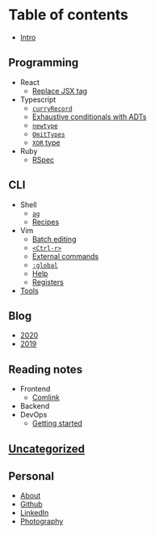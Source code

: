 # Table of contents

* [Intro](README.md)

## Programming

* React
  * [Replace JSX tag](programming/react/replace-jsx-tag.md)
* Typescript
  * [`curryRecord`](programming/typescript/curry-record.md)
  * [Exhaustive conditionals with ADTs](programming/typescript/exhaustive-conditionals-with-adts.md)
  * [`newtype`](programming/typescript/newtype.md)
  * [`OmitTypes`](programming/typescript/omit-types.md)
  * [`XOR` type](programming/typescript/xor-type.md)
* Ruby
  * [RSpec](programming/ruby/rspec.md)

## CLI

* Shell
  * [`ag`](cli/sh/ag.md)
  * [Recipes](cli/sh/recipes.md)
* Vim
  * [Batch editing](cli/vim/batch-editing.md)
  * [`<Ctrl-r>`](cli/vim/ctrl-r.md)
  * [External commands](cli/vim/external-commands.md)
  * [`:global`](cli/vim/global.md)
  * [Help](cli/vim/help.md)
  * [Registers](cli/vim/registers.md)
* [Tools](cli/tools.md)

## Blog

* [2020](blog/2020.md)
* [2019](blog/2019.md)

## Reading notes

* Frontend
  * [Comlink](reading-notes/frontend/comlink.md)
* Backend
* DevOps
  * [Getting started](reading-notes/devops/getting-started.md)

## [Uncategorized](uncategorized.md)

## Personal

* [About](personal/about.md)
* [Github](https://github.com/timhwang21)
* [LinkedIn](https://linkedin.com/in/timhwang21)
* [Photography](https://timhwang21.myportfolio.com)
